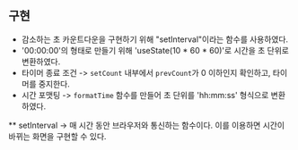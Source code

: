 ## 구현
 * 감소하는 초 카운트다운을 구현하기 위해 "setInterval"이라는 함수를 사용하였다.
 * '00:00:00'의 형태로 만들기 위해 'useState(10 * 60 * 60)'로 시간을 초 단위로 변환하였다.
 * 타이머 종료 조건 -> `setCount` 내부에서 `prevCount`가 0 이하인지 확인하고, 타이머를 중지한다.
 * 시간 포맷팅 -> `formatTime` 함수를 만들어 초 단위를 'hh:mm:ss' 형식으로 변환하였다.

** setInterval -> 매 시간 동안 브라우저와 통신하는 함수이다. 이를 이용하면 시간이 바뀌는 화면을 구현할 수 있다.
